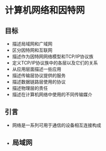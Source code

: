 # 计算机网络和因特网

## 目标
- 描述局域网和广域网
- 区分因特网和互联网
- 描述作为因特网网络模型和TCP/IP协议族
- 定义TCP/IP协议族中的各层以及它们的关系
- 从应用层面描述一些应用
- 描述传输层协议提供的服务
- 描述数据链路层使用的协议
- 描述物理层的责任
- 描述在计算机网络中使用的不同传输媒介

## 引言
- 网络是一系列可用于通信的设备相互连接构成
- 局域网
    - 